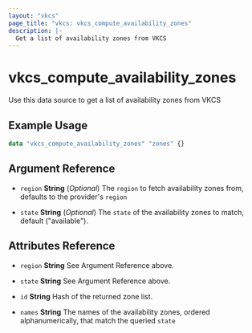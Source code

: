 ```yaml
---
layout: "vkcs"
page_title: "vkcs: vkcs_compute_availability_zones"
description: |-
  Get a list of availability zones from VKCS
---
```


# vkcs_compute_availability_zones

Use this data source to get a list of availability zones from VKCS

## Example Usage

```terraform
data "vkcs_compute_availability_zones" "zones" {}
```

## Argument Reference
- `region` **String** (*Optional*) The `region` to fetch availability zones from, defaults to the provider's `region`

- `state` **String** (*Optional*) The `state` of the availability zones to match, default ("available").


## Attributes Reference
- `region` **String** See Argument Reference above.

- `state` **String** See Argument Reference above.

- `id` **String** Hash of the returned zone list.

- `names` **String** The names of the availability zones, ordered alphanumerically, that match the queried `state`



